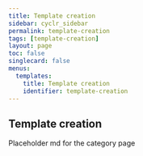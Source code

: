 ```yaml
---
title: Template creation
sidebar: cyclr_sidebar
permalink: template-creation
tags: [template-creation]
layout: page
toc: false
singlecard: false
menus:
  templates:
    title: Template creation
    identifier: template-creation
---
```

## Template creation

Placeholder md for the category page

